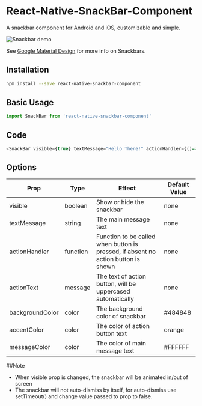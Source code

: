 # React-Native-SnackBar-Component
A snackbar component for Android and iOS, customizable and simple.

![Snackbar demo](https://media.giphy.com/media/zChTSWog7TNmM/giphy.gif)

See [Google Material Design](https://material.io/guidelines/components/snackbars-toasts.html) for more info on Snackbars.

## Installation

```sh
npm install --save react-native-snackbar-component
```

## Basic Usage

```javascript
import SnackBar from 'react-native-snackbar-component'
```

## Code

```js
<SnackBar visible={true} textMessage="Hello There!" actionHandler={()=>{console.log("snackbar button clicked!")}} actionText="let's go"/>
```
## Options
| Prop        | Type           | Effect  | Default Value |
| ------------- |-------------| -----| -----|
| visible | boolean | Show or hide the snackbar | none |
| textMessage | string | The main message text | none |
| actionHandler | function | Function to be called when button is pressed, if absent no action button is shown | none |
| actionText | message | The text of action button, will be uppercased automatically | none |
| backgroundColor | color | The background color of snackbar | #484848 |
| accentColor | color | The color of action button text | orange |
| messageColor | color | The color of main message text | #FFFFFF |

##Note

* When visible prop is changed, the snackbar will be animated in/out of screen
* The snackbar will not auto-dismiss by itself, for auto-dismiss use setTimeout() and change value passed to prop to false. 
